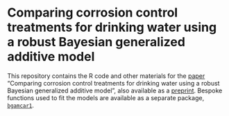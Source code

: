 
<!-- README.md is generated from README.Rmd. Please edit that file -->

# Comparing corrosion control treatments for drinking water using a robust Bayesian generalized additive model

This repository contains the R code and other materials for the
[paper](https://doi.org/10.1021/acsestengg.2c00194) “Comparing corrosion
control treatments for drinking water using a robust Bayesian
generalized additive model”, also available as a
[preprint](https://doi.org/10.26434/chemrxiv-2022-b3f72-v5). Bespoke
functions used to fit the models are available as a separate package,
[`bgamcar1`](https://github.com/bentrueman/bgamcar1).
